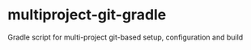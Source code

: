 multiproject-git-gradle
=======================

Gradle script for multi-project git-based setup, configuration and build
